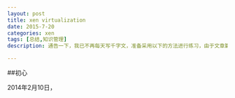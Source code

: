 ```yaml
---
layout: post
title: xen virtualization
date: 2015-7-20
categories: xen
tags: [总结,知识管理]
description: 通告一下，我已不再每天写千字文，准备采用以下的方法进行练习，由于文章篇幅较长，链接较多，建议到简书或博客进行阅读。

---
```



##初心


2014年2月10日，












